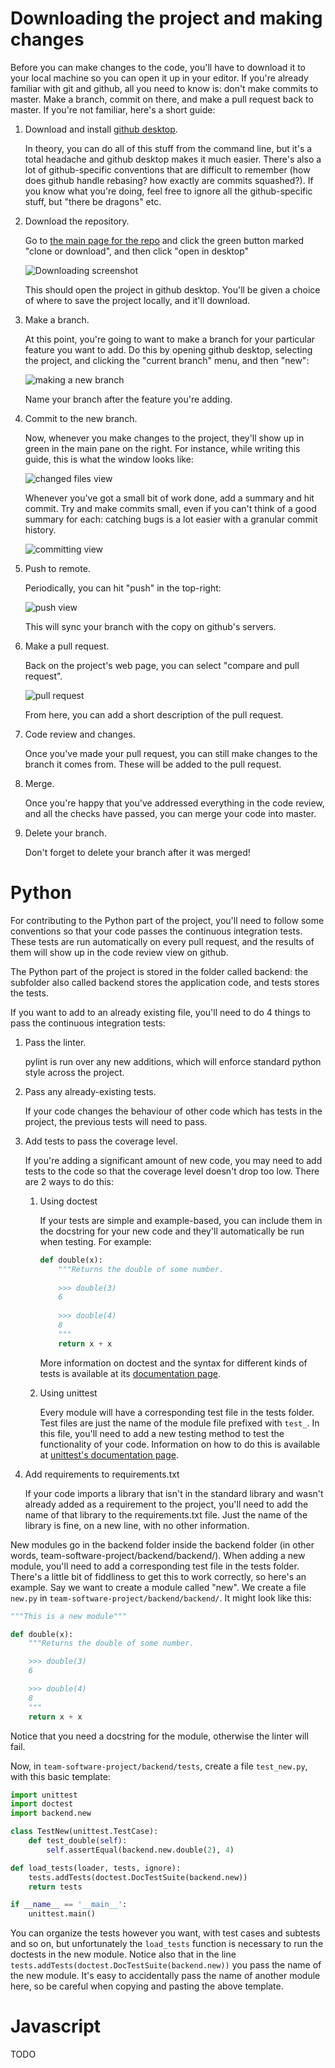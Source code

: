 # Downloading the project and making changes

Before you can make changes to the code, you'll have to download it to your local machine so you can open it up in your editor. If you're already familiar with git and github, all you need to know is: don't make commits to master. Make a branch, commit on there, and make a pull request back to master. If you're not familiar, here's a short guide:

1. Download and install [github desktop](https://desktop.github.com).

   In theory, you can do all of this stuff from the command line, but it's a total headache and github desktop makes it much easier. There's also a lot of github-specific conventions that are difficult to remember (how does github handle rebasing? how exactly are commits squashed?). If you know what you're doing, feel free to ignore all the github-specific stuff, but "there be dragons" etc.
   
2. Download the repository.

   Go to [the main page for the repo](https://github.com/oisdk/team-software-project) and click the green button marked "clone or download", and then click "open in desktop" 

   ![Downloading screenshot](contributing-images/repo-downloading.png)

   This should open the project in github desktop. You'll be given a choice of where to save the project locally, and it'll download.

3. Make a branch.

   At this point, you're going to want to make a branch for your particular feature you want to add. Do this by opening github desktop, selecting the project, and clicking the "current branch" menu, and then "new":

   ![making a new branch](contributing-images/github-desktop-new-branch.png)

   Name your branch after the feature you're adding.

4. Commit to the new branch.

   Now, whenever you make changes to the project, they'll show up in green in the main pane on the right. For instance, while writing this guide, this is what the window looks like:
   
   ![changed files view](contributing-images/desktop-changed-view.png)

   Whenever you've got a small bit of work done, add a summary and hit commit. Try and make commits small, even if you can't think of a good summary for each: catching bugs is a lot easier with a granular commit history.
   
   ![committing view](contributing-images/committing-view.png)

5. Push to remote.

   Periodically, you can hit "push" in the top-right:
   
   ![push view](contributing-images/push-view.png)
   
   This will sync your branch with the copy on github's servers.
   
6. Make a pull request.

   Back on the project's web page, you can select "compare and pull request".
   
   ![pull request](contributing-images/pull-request-view.png)
   
   From here, you can add a short description of the pull request.
   
7. Code review and changes.

   Once you've made your pull request, you can still make changes to the branch it comes from. These will be added to the pull request.

8. Merge.

   Once you're happy that you've addressed everything in the code review, and all the checks have passed, you can merge your code into master.
   
9. Delete your branch.

   Don't forget to delete your branch after it was merged!

# Python

For contributing to the Python part of the project, you'll need to follow some conventions so that your code passes the continuous integration tests. These tests are run automatically on every pull request, and the results of them will show up in the code review view on github.

The Python part of the project is stored in the folder called backend: the subfolder also called backend stores the application code, and tests stores the tests.

If you want to add to an already existing file, you'll need to do 4 things to pass the continuous integration tests:

1. Pass the linter.

   pylint is run over any new additions, which will enforce standard python style across the project.
   
2. Pass any already-existing tests.

   If your code changes the behaviour of other code which has tests in the project, the previous tests will need to pass.

3. Add tests to pass the coverage level.

   If you're adding a significant amount of new code, you may need to add tests to the code so that the coverage level doesn't drop too low. There are 2 ways to do this:
   
   1. Using doctest
   
      If your tests are simple and example-based, you can include them in the docstring for your new code and they'll automatically be run when testing. For example:
      
      ```python
      def double(x):
          """Returns the double of some number.
          
          >>> double(3)
          6
          
          >>> double(4)
          8
          """
          return x + x
      ```
      
      More information on doctest and the syntax for different kinds of tests is available at its [documentation page](https://docs.python.org/3.5/library/doctest.html).
      
   2. Using unittest
   
      Every module will have a corresponding test file in the tests folder. Test files are just the name of the module file prefixed with `test_`. In this file, you'll need to add a new testing method to test the functionality of your code. Information on how to do this is available at [unittest's documentation page](https://docs.python.org/3.5/library/unittest.html).
      
4. Add requirements to requirements.txt

   If your code imports a library that isn't in the standard library and wasn't already added as a requirement to the project, you'll need to add the name of that library to the requirements.txt file. Just the name of the library is fine, on a new line, with no other information.



New modules go in the backend folder inside the backend folder (in other words, team-software-project/backend/backend/). When adding a new module, you'll need to add a corresponding test file in the tests folder. There's a little bit of fiddliness to get this to work correctly, so here's an example. Say we want to create a module called "new". We create a file `new.py` in `team-software-project/backend/backend/`. It might look like this:


```python
"""This is a new module"""

def double(x):
    """Returns the double of some number.

    >>> double(3)
    6

    >>> double(4)
    8
    """
    return x + x
```


Notice that you need a docstring for the module, otherwise the linter will fail.

Now, in `team-software-project/backend/tests`, create a file `test_new.py`, with this basic template:

```python
import unittest
import doctest
import backend.new

class TestNew(unittest.TestCase):
    def test_double(self):
        self.assertEqual(backend.new.double(2), 4)

def load_tests(loader, tests, ignore):
    tests.addTests(doctest.DocTestSuite(backend.new))
    return tests

if __name__ == '__main__':
    unittest.main()
```

You can organize the tests however you want, with test cases and subtests and so on, but unfortunately the `load_tests` function is necessary to run the doctests in the new module. Notice also that in the line `tests.addTests(doctest.DocTestSuite(backend.new))` you pass the name of the new module. It's easy to accidentally pass the name of another module here, so be careful when copying and pasting the above template.

# Javascript

TODO
